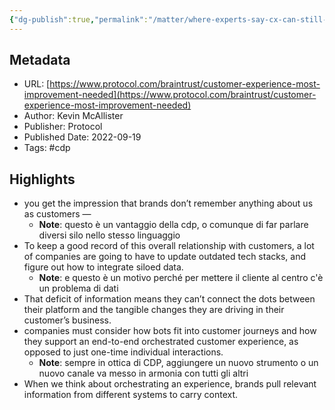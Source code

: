 ```yaml
---
{"dg-publish":true,"permalink":"/matter/where-experts-say-cx-can-still-improve/"}
---
```



## Metadata
* URL: [https://www.protocol.com/braintrust/customer-experience-most-improvement-needed](https://www.protocol.com/braintrust/customer-experience-most-improvement-needed)
* Author: Kevin McAllister
* Publisher: Protocol
* Published Date: 2022-09-19
* Tags: #cdp

## Highlights
* you get the impression that brands don’t remember anything about us as customers —
  * **Note**: questo è un vantaggio della cdp,  o comunque di far parlare diversi silo nello stesso linguaggio
* To keep a good record of this overall relationship with customers, a lot of companies are going to have to update outdated tech stacks, and figure out how to integrate siloed data.
  * **Note**: e questo è un motivo perché per mettere il cliente al centro c'è un problema di dati
* That deficit of information means they can’t connect the dots between their platform and the tangible changes they are driving in their customer’s business.
* companies must consider how bots fit into customer journeys and how they support an end-to-end orchestrated customer experience, as opposed to just one-time individual interactions.
  * **Note**: sempre in ottica di CDP, aggiungere un nuovo strumento o un nuovo canale va messo in armonia con tutti gli altri
* When we think about orchestrating an experience, brands pull relevant information from different systems to carry context.
